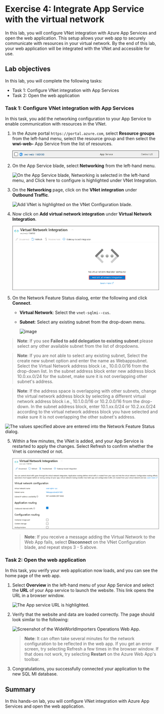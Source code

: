 # Exercise 4: Integrate App Service with the virtual network

In this lab, you will configure VNet integration with Azure App Services and open the web application. This setup allows your web app to securely communicate with resources in your virtual network. By the end of this lab, your web application will be integrated with the VNet and accessible for use.

## Lab objectives

In this lab, you will complete the following tasks:

- Task 1: Configure VNet integration with App Services
- Task 2: Open the web application

### Task 1: Configure VNet integration with App Services

In this task, you add the networking configuration to your App Service to enable communication with resources in the VNet.

1. In the Azure portal `https://portal.azure.com`, select **Resource groups** from the left-hand menu, select the **<inject key="Resource Group Name" enableCopy="false"/>** resource group and then select the **wwi-web-<inject key="Suffix" />** App Service from the list of resources.

   ![The wwi-web-UNIQUEID App Service is highlighted in the list of resource group resources.](media/datamod9.png "Resource group")

2. On the App Service blade, select **Networking** from the left-hand menu.

   ![On the App Service blade, Networking is selected in the left-hand menu, and Click here to configure is highlighted under VNet Integration.](media/networking.png "App Service")

3. On the **Networking** page, click on the **VNet integration** under **Outbound Traffic**.

   ![Add VNet is highlighted on the VNet Configuration blade.](media/Vnet-integration.png "App Service")

3. Now click on **Add virtual network integration** under **Virtual Network Integration**.

   ![Add VNet is highlighted on the VNet Configuration blade.](media/datamod10.png "App Service")

1. On the Network Feature Status dialog, enter the following and click **Connect**.

   - **Virtual Network**: Select the `vnet-sqlmi--cus`.
   - **Subnet**: Select any existing subnet from the drop-down menu.

      ![image](https://user-images.githubusercontent.com/45102602/171028272-b63fce6e-06fd-4f74-ba45-8bac755cb9d6.png)

  > **Note**: If you see **Failed to add delegation to existing subnet** please select any other available subnet from the list of dropdowns.

  > **Note**: If you are not able to select any existing subnet, Select the create new subnet option and enter the name as Webappsubnet<inject key="Suffix" />. Select the Virtual Network address block i.e., 10.0.0.0/16 from the drop-down list. In the subnet address block enter new address block 10.0.xx.0/24 for the subnet, make sure it is not overlapping other subnet's address.

  > **Note**: If the address space is overlapping with other subnets, change the virtual network address block by selecting a different virtual network address block i.e., 10.1.0.0/16 or 10.2.0.0/16 from the drop-down. In the subnet address block, enter 10.1.xx.0/24 or 10.2.xx.0/24 according to the virtual network address block you have selected and make sure it is not overlapping the other subnet's address.

   ![The values specified above are entered into the Network Feature Status dialog.](media/updated18.png "App Service")

5. Within a few minutes, the VNet is added, and your App Service is restarted to apply the changes. Select Refresh to confirm whether the Vnet is connected or not.

   ![The details of the VNet Configuration are displayed. The Certificate Status, Certificates in sync, is highlighted.](media/datamod11.png "App Service")

   > **Note**: If you receive a message adding the Virtual Network to the Web App fails, select **Disconnect** on the VNet Configuration blade, and repeat steps 3 - 5 above.

### Task 2: Open the web application

In this task, you verify your web application now loads, and you can see the home page of the web app.

1. Select **Overview** in the left-hand menu of your App Service and select the **URL** of your App service to launch the website. This link opens the URL in a browser window.

   ![The App service URL is highlighted.](media/app-service-url.png "App service URL")

2. Verify that the website and data are loaded correctly. The page should look similar to the following:

   ![Screenshot of the WideWorldImporters Operations Web App.](media/wwi-web-app.png "WideWorldImporters Web")

   > **Note**: It can often take several minutes for the network configuration to be reflected in the web app. If you get an error screen, try selecting Refresh a few times in the browser window. If that does not work, try selecting **Restart** on the Azure Web App's toolbar.

3. Congratulations, you successfully connected your application to the new SQL MI database.

## Summary

In this hands-on lab, you will configure VNet integration with Azure App Services and open the web application.


